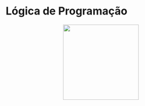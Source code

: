 # Lógica de Programação

<div align="center">
  <img height="200" src="[https://i.imgflip.com/65efzo.gif](https://assets-blog.hostgator.com.br/wp-content/uploads/2016/09/logica-de-programacao-blog.webp)"  />
</div>

###
